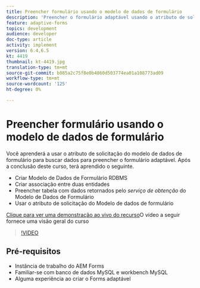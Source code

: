 ```yaml
---
title: Preencher formulário usando o modelo de dados de formulário
description: 'Preencher o formulário adaptável usando o atributo de solicitação do modelo de dados de formulário '
feature: adaptive-forms
topics: development
audience: developer
doc-type: article
activity: implement
version: 6.4,6.5
kt: 4419
thumbnail: kt-4419.jpg
translation-type: tm+mt
source-git-commit: b085a2c75f8e0b4860d503774ea01a108773ad09
workflow-type: tm+mt
source-wordcount: '125'
ht-degree: 0%

---
```



# Preencher formulário usando o modelo de dados de formulário

Você aprenderá a usar o atributo de solicitação do modelo de dados de formulário para buscar dados para preencher o formulário adaptável.
Após a conclusão deste curso, terá aprendido o seguinte.

* Criar Modelo de Dados de Formulário RDBMS
* Criar associação entre duas entidades
* Preencher tabela com dados retornados pelo _serviço de obtenção_ do Modelo de Dados de Formulário
* Usar o atributo de solicitação do Modelo de dados de formulário


[Clique para ver uma demonstração ao vivo do recurso](https://forms.enablementadobe.com/content/dam/formsanddocuments/fdmwithrequestparameterinurl/jcr:content?wcmmode=disabled&amp;empID=207)O vídeo a seguir fornece uma visão geral do curso
>[!VIDEO](https://video.tv.adobe.com/v/36387/quality=9)

## Pré-requisitos

* Instância de trabalho do AEM Forms
* Familiar-se com banco de dados MySQL e workbench MySQL
* Alguma experiência ao criar o Forms adaptável

